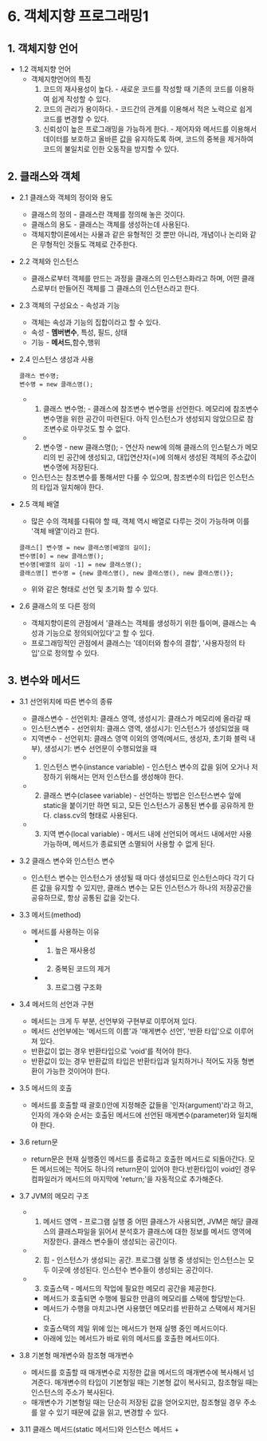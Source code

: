 # 6. 객체지향 프로그래밍1

## 1. 객체지향 언어

+ 1.2 객체지향 언어
  + 객체지향언어의 특징
    1. 코드의 재사용성이 높다. - 새로운 코드를 작성할 때 기존의 코드를 이용하여 쉽게 작성할 수 있다.
    2. 코드의 관리가 용이하다. - 코드간의 관계를 이용해서 적은 노력으로 쉽게 코드를 변경할 수 있다.
    3. 신뢰성이 높은 프로그래밍을 가능하게 한다. - 제어자와 메서드를 이용해서 데이터를 보호하고 올바른 값을 유지하도록 하며, 코드의 중복을 제거하여 코드의 불일치로 인한 오동작을 방지할 수 있다.
      
## 2. 클래스와 객체

+ 2.1 클래스와 객체의 정이와 용도
  + 클래스의 정의 - 클래스란 객체를 정의해 놓은 것이다.
  + 클래스의 용도 - 클래스는 객체를 생성하는데 사용된다.
  + 객체지향이론에서는 사물과 같은 유형적인 것 뿐만 아니라, 개념이나 논리와 같은 무형적인 것들도 객체로 간주한다.

+ 2.2 객체와 인스턴스
  + 클래스로부터 객체를 만드는 과정을 클래스의 인스턴스화라고 하며, 어떤 클래스로부터 만들어진 객체를 그 클래스의 인스턴스라고 한다.

+ 2.3 객체의 구성요소 - 속성과 기능
  + 객체는 속성과 기능의 집합이라고 할 수 있다.
  + 속성 - __멤버변수__, 특성, 필드, 상태
  + 기능 - __메서드__,함수,행위 

+ 2.4 인스턴스 생성과 사용
  ```
  클래스 변수명;
  변수명 = new 클래스명();
  ```
  + 1. 클래스 변수명; - 클래스에 참조변수 변수명을 선언한다. 메모리에 참조변수 변수명을 위한 공간이 마련된다. 아직 인스턴스가 생성되지 않았으므로 참조변수로 아무것도 할 수 없다.
  + 2. 변수명 - new 클래스명(); - 연산자 new에 의해 클래스의 인스텉스가 메모리의 빈 공간에 생성되고, 대입연산자(=)에 의해서 생성된 객체의 주소값이 변수명에 저장된다.
  + 인스턴스는 참조변수를 통해서만 다룰 수 있으며, 참조변수의 타입은 인스턴스의 타입과 일치해야 한다.

+ 2.5 객체 배열
  + 많은 수의 객체를 다뤄야 할 때, 객체 역시 배열로 다루는 것이 가능하며 이를 '객체 배열'이라고 한다.
  ```
  클래스[] 변수명 = new 클래스명[배열의 길이];
  변수명[0] = new 클래스명();
  변수명[배열의 길이 -1] = new 클래스명();
  클래스명[] 변수명 = {new 클래스명(), new 클래스명(), new 클래스명()};
  ```
  + 위와 같은 형태로 선언 및 초기화 할 수 있다.

+ 2.6 클래스의 또 다른 정의
  + 객체지향이론의 관점에서 '클래스는 객체를 생성하기 위한 틀이며, 클래스는 속성과 기능으로 정의되어있다'고 할 수 있다.
  + 프로그래밍적인 관점에서 클래스는 '데이터와 함수의 결합', '사용자정의 타입'으로 정의할 수 있다.
  
## 3. 변수와 메서드

+ 3.1 선언위치에 따른 변수의 종류
  + 클래스변수 - 선언위치: 클래스 영역, 생성시기: 클래스가 메모리에 올라갈 때
  + 인스턴스변수 - 선언위치: 클래스 영역, 생성시기: 인스턴스가 생성되었을 때
  + 지역변수 - 선언위치: 클래스 영역 이외의 영역(메서드, 생성자, 초기화 블럭 내부), 생성시기: 변수 선언문이 수행되었을 때
  + 1. 인스턴스 변수(instance variable) - 인스턴스 변수의 값을 읽어 오거나 저장하기 위해서는 먼저 인스턴스를 생성해야 한다.
  + 2. 클래스 변수(clasee variable) - 선언하는 방법은 인스턴스변수 앞에 static을 붙이기만 하면 되고, 모든 인스턴스가 공통된 변수를 공유하게 한다. class.cv의 형태로 사용된다.
  + 3. 지역 변수(local variable) - 메서드 내에 선언되어 메서드 내에서만 사용 가능하며, 메서드가 종료되면 소멸되어 사용할 수 없게 된다.

+ 3.2 클래스 변수와 인스턴스 변수
  + 인스턴스 변수는 인스턴스가 생성될 때 마다 생성되므로 인스턴스마다 각기 다른 값을 유지할 수 있지만, 클래스 변수는 모든 인스턴스가 하나의 저장공간을 공유하므로, 항상 공통된 값을 갖는다.

+ 3.3 메서드(method)
  + 메서드를 사용하는 이유
    + 1. 높은 재사용성
    + 2. 중복된 코드의 제거
    + 3. 프로그램 구조화
        
+ 3.4 메서드의 선언과 구현
  + 메서드는 크게 두 부분, 선언부와 구현부로 이루어져 있다.
  + 메서드 선언부에는 '메서드의 이름'과 '매게변수 선언', '반환 타입'으로 이루어져 있다.
  + 반환값이 없는 경우 반환타입으로 'void'를 적어야 한다.
  + 반환값이 있는 경우 반환값의 타입은 반환타입과 일치하거나 적어도 자동 형변환이 가능한 것이어야 한다.
 
+ 3.5 메서드의 호출
  + 메서드를 호출할 때 괄호()안에 지정해준 값들을 '인자(argument)'라고 하고, 인자의 개수와 순서는 호출된 메서드에 선언된 매게변수(parameter)와 일치해야 한다.
 
+ 3.6 return문
  + return문은 현재 실행중인 메서드를 종료하고 호출한 메서드로 되돌아간다. 모든 메서드에는 적어도 하나의 return문이 있어야 한다.반환타입이 void인 경우 컴파일러가 메서드의 마지막에 'return;'을 자동적으로 추가해준다.

+ 3.7 JVM의 메모리 구조
  + 1. 메서드 영역 - 프로그램 실행 중 어떤 클래스가 사용되면, JVM은 해당 클래스의 클래스파일을 읽어서 분석호가 클래스에 대한 정보를 메서드 영역에 저장한다. 클래스 변수들이 생성되는 공간이다.
  + 2. 힙 - 인스턴스가 생성되는 공간. 프로그램 실행 중 생성되는 인스턴스는 모두 이곳에 생성된다. 인스턴수 변수들이 생성되는 공간이다.
  + 3. 호출스택 - 메서드의 작업에 필요한 메모리 공간을 제공한다.
    + 메서드가 호출되면 수행에 필요한 만큼의 메모리를 스택에 할당받는다.
    + 메서드가 수행을 마치고나면 사용했던 메모리를 반환하고 스택에서 제거된다.
    + 호출스택의 제일 위에 있는 메서드가 현재 실행 중인 메서드이다.
    + 아래에 있는 메서드가 바로 위의 메서드를 호출한 메서드이다.
   
+ 3.8 기본형 매개변수와 참조형 매개변수
  + 메서드를 호출할 때 매개변수로 지정한 값을 메서드의 매개변수에 복사해서 넘겨준다. 매개변수의 타입이 기본형일 때는 기본형 값이 복사되고, 참조형일 때는 인스턴스의 주소가 복사된다.
  + 매개변수가 기본형일 때는 단순히 저장된 값을 얻어오지만, 참조형일 경우 주소를 알 수 있기 때문에 값을 읽고, 변경할 수 있다.

+ 3.11 클래스 메서드(static 메서드)와 인스턴스 메서드
  + 
    
